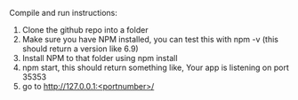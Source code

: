 Compile and run instructions: 

1. Clone the github repo into a folder
2. Make sure you have NPM installed, you can test this with npm -v (this should return a version like 6.9)
3. Install NPM to that folder using npm install
4. npm start, this should return something like, Your app is listening on port 35353
5. go to http://127.0.0.1:<portnumber>/
